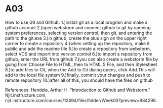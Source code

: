 # A03
How to use Git and Github:
1.)install git as a local program and make a github account
2.)open webstorm and connect github to git by opening system preferences, selecting version control, then git, and entering the path to the git.exe
3.)in github, create the plus sign on the upper right corner to create a repository
4.)when setting up the repository, make it public and add the readme file
5.)to create a repository from webstorm, select VCS and import into version control
6.)to import a repository from github, enter the URL from github
7.)you can also create a webstorm file by going from Choose File to HTML, then to HTML 5 File, and then Stylesheet
8.)to add files to Git, when the Add to Git dialog opens, click Add.This will add to the local file system
9.)finally, commit your changes and push to remote repository
10.)after all of this, you should have the files on github


References:
Hendela, Arthur H. “Introduction to Github and Webstorm.” Njit.instructure.com, njit.instructure.com/courses/12494/files/folder/Week03?preview=984298. 

